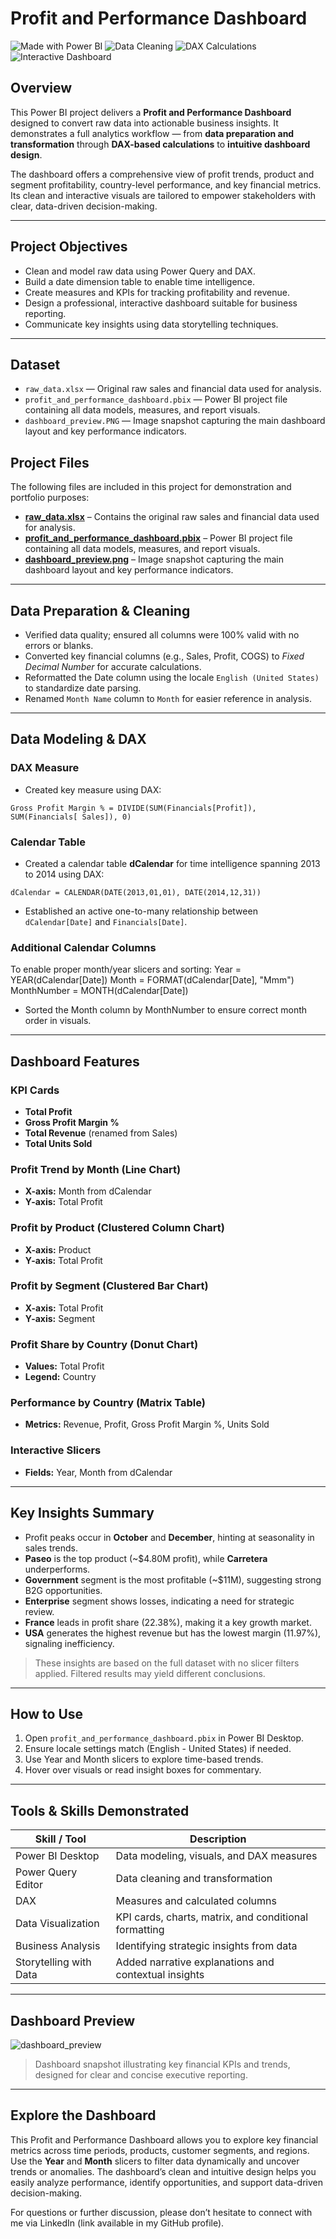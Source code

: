 # Profit and Performance Dashboard

![Made with Power BI](https://img.shields.io/badge/Made%20with-Power%20BI-f2c811?logo=powerbi&logoColor=black&style=flat)
![Data Cleaning](https://img.shields.io/badge/Data-Cleaning-brightgreen?style=flat)
![DAX Calculations](https://img.shields.io/badge/DAX-Calculated%20Metrics-blue?style=flat)
![Interactive Dashboard](https://img.shields.io/badge/Interactive-Dashboard-blueviolet?style=flat)

## Overview

This Power BI project delivers a **Profit and Performance Dashboard** designed to convert raw data into actionable business insights. It demonstrates a full analytics workflow — from **data preparation and transformation** through **DAX-based calculations** to **intuitive dashboard design**.

The dashboard offers a comprehensive view of profit trends, product and segment profitability, country-level performance, and key financial metrics. Its clean and interactive visuals are tailored to empower stakeholders with clear, data-driven decision-making.

---

## Project Objectives

- Clean and model raw data using Power Query and DAX.
- Build a date dimension table to enable time intelligence.
- Create measures and KPIs for tracking profitability and revenue.
- Design a professional, interactive dashboard suitable for business reporting.
- Communicate key insights using data storytelling techniques.

---

## Dataset

- `raw_data.xlsx` — Original raw sales and financial data used for analysis.  
- `profit_and_performance_dashboard.pbix` — Power BI project file containing all data models, measures, and report visuals.  
- `dashboard_preview.PNG` — Image snapshot capturing the main dashboard layout and key performance indicators.
## Project Files

The following files are included in this project for demonstration and portfolio purposes:

- <a href="https://github.com/Arianne-R/road-accident-dashboard/blob/main/road_accident_raw_data.xlsb">**raw_data.xlsx**</a> – Contains the original raw sales and financial data used for analysis. 
- <a href="https://github.com/Arianne-R/road-accident-dashboard/blob/main/road_accident_dashboard.xlsb">**profit_and_performance_dashboard.pbix**</a> – Power BI project file containing all data models, measures, and report visuals.
- <a href="https://github.com/Arianne-R/road-accident-dashboard/blob/main/dashboard_preview.png">**dashboard_preview.png**</a> – Image snapshot capturing the main dashboard layout and key performance indicators.

---

## Data Preparation & Cleaning

- Verified data quality; ensured all columns were 100% valid with no errors or blanks.  
- Converted key financial columns (e.g., Sales, Profit, COGS) to *Fixed Decimal Number* for accurate calculations.  
- Reformatted the Date column using the locale `English (United States)` to standardize date parsing.  
- Renamed `Month Name` column to `Month` for easier reference in analysis.

---

## Data Modeling & DAX

### DAX Measure
- Created key measure using DAX:
```DAX
Gross Profit Margin % = DIVIDE(SUM(Financials[Profit]), SUM(Financials[ Sales]), 0)
```

### Calendar Table

- Created a calendar table **dCalendar** for time intelligence spanning 2013 to 2014 using DAX:  
 ```DAX
 dCalendar = CALENDAR(DATE(2013,01,01), DATE(2014,12,31))
```

- Established an active one-to-many relationship between `dCalendar[Date]` and `Financials[Date]`.

### Additional Calendar Columns

To enable proper month/year slicers and sorting:
Year = YEAR(dCalendar[Date])
Month = FORMAT(dCalendar[Date], "Mmm")
MonthNumber = MONTH(dCalendar[Date])

- Sorted the Month column by MonthNumber to ensure correct month order in visuals.

---

## Dashboard Features

### KPI Cards
- **Total Profit**
- **Gross Profit Margin %**
- **Total Revenue** (renamed from Sales)
- **Total Units Sold**

### Profit Trend by Month (Line Chart)
- **X-axis:** Month from dCalendar
- **Y-axis:** Total Profit

### Profit by Product (Clustered Column Chart)
- **X-axis:** Product
- **Y-axis:** Total Profit

### Profit by Segment (Clustered Bar Chart)
- **X-axis:** Total Profit
- **Y-axis:** Segment

### Profit Share by Country (Donut Chart)
- **Values:** Total Profit
- **Legend:** Country

### Performance by Country (Matrix Table)
- **Metrics:** Revenue, Profit, Gross Profit Margin %, Units Sold

### Interactive Slicers
- **Fields:** Year, Month from dCalendar

---

## Key Insights Summary

- Profit peaks occur in **October** and **December**, hinting at seasonality in sales trends.
- **Paseo** is the top product (~$4.80M profit), while **Carretera** underperforms.
- **Government** segment is the most profitable (~$11M), suggesting strong B2G opportunities.
- **Enterprise** segment shows losses, indicating a need for strategic review.
- **France** leads in profit share (22.38%), making it a key growth market.
- **USA** generates the highest revenue but has the lowest margin (11.97%), signaling inefficiency.

> These insights are based on the full dataset with no slicer filters applied. Filtered results may yield different conclusions.

---

## How to Use
1. Open `profit_and_performance_dashboard.pbix` in Power BI Desktop.  
2. Ensure locale settings match (English - United States) if needed.  
3. Use Year and Month slicers to explore time-based trends.  
4. Hover over visuals or read insight boxes for commentary.

---

## Tools & Skills Demonstrated

| Skill / Tool          | Description                                   |
|-----------------------|-----------------------------------------------|
| Power BI Desktop      | Data modeling, visuals, and DAX measures     |
| Power Query Editor    | Data cleaning and transformation              |
| DAX                   | Measures and calculated columns               |
| Data Visualization    | KPI cards, charts, matrix, and conditional formatting |
| Business Analysis     | Identifying strategic insights from data      |
| Storytelling with Data| Added narrative explanations and contextual insights |

---

## Dashboard Preview

![dashboard_preview](https://github.com/user-attachments/assets/5d8baa05-2c0e-4fff-bc4d-80be8bbd14d6)


> Dashboard snapshot illustrating key financial KPIs and trends, designed for clear and concise executive reporting.

---

## Explore the Dashboard

This Profit and Performance Dashboard allows you to explore key financial metrics across time periods, products, customer segments, and regions. Use the **Year** and **Month** slicers to filter data dynamically and uncover trends or anomalies. The dashboard’s clean and intuitive design helps you easily analyze performance, identify opportunities, and support data-driven decision-making.

For questions or further discussion, please don’t hesitate to connect with me via LinkedIn (link available in my GitHub profile).
